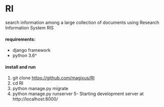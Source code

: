 # RI
search information among a large collection of documents using Research Information System RIS

#### requirements:
* django framework 
* python 3.6^

#### install and run 
1. git clone https://github.com/magixus/RI
2. cd RI
3. python manage.py migrate
4. python manage.py runserver
5- Starting development server at http://localhost:8000/
